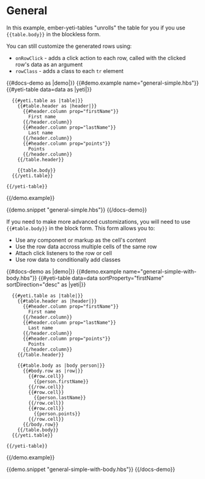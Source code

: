 # General

In this example, ember-yeti-tables "unrolls" the table for you if you use
`{{table.body}}` in the blockless form.

You can still customize the generated rows using:

- `onRowClick` - adds a click action to each row, called with the clicked row's data as an argument
- `rowClass` - adds a class to each `tr` element

{{#docs-demo as |demo|}}
  {{#demo.example name="general-simple.hbs"}}
    {{#yeti-table data=data as |yeti|}}

      {{#yeti.table as |table|}}
        {{#table.header as |header|}}
          {{#header.column prop="firstName"}}
            First name
          {{/header.column}}
          {{#header.column prop="lastName"}}
            Last name
          {{/header.column}}
          {{#header.column prop="points"}}
            Points
          {{/header.column}}
        {{/table.header}}

        {{table.body}}
      {{/yeti.table}}

    {{/yeti-table}}
  {{/demo.example}}

  {{demo.snippet "general-simple.hbs"}}
{{/docs-demo}}

If you need to make more advanced customizations, you will need
to use `{{#table.body}}` in the block form. This form
allows you to:

- Use any component or markup as the cell's content
- Use the row data accross multiple cells of the same row
- Attach click listeners to the row or cell
- Use row data to conditionally add classes

{{#docs-demo as |demo|}}
  {{#demo.example name="general-simple-with-body.hbs"}}
    {{#yeti-table data=data sortProperty="firstName" sortDirection="desc" as |yeti|}}

      {{#yeti.table as |table|}}
        {{#table.header as |header|}}
          {{#header.column prop="firstName"}}
            First name
          {{/header.column}}
          {{#header.column prop="lastName"}}
            Last name
          {{/header.column}}
          {{#header.column prop="points"}}
            Points
          {{/header.column}}
        {{/table.header}}

        {{#table.body as |body person|}}
          {{#body.row as |row|}}
            {{#row.cell}}
              {{person.firstName}}
            {{/row.cell}}
            {{#row.cell}}
              {{person.lastName}}
            {{/row.cell}}
            {{#row.cell}}
              {{person.points}}
            {{/row.cell}}
          {{/body.row}}
        {{/table.body}}
      {{/yeti.table}}

    {{/yeti-table}}
  {{/demo.example}}

  {{demo.snippet "general-simple-with-body.hbs"}}
{{/docs-demo}}